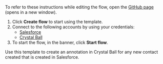 To refer to these instructions while editing the flow, open the [GitHub page](https://github.com/ot4i/app-connect-templates/tree/main/resources/markdown/Create%20an%20annotation%20in%20Crystal%20Ball%20for%20any%20new%20contact%20created%20in%20Salesforce_instructions.md) (opens in a new window).

1. Click **Create flow** to start using the template.
2. Connect to the following accounts by using your credentials:
   - [Salesforce](https://www.ibm.com/docs/en/app-connect/containers_cd?topic=apps-salesforce)
   - [Crystal Ball](https://www.ibm.com/docs/en/app-connect/containers_cd?topic=apps-crystal-ball)
3. To start the flow, in the banner, click **Start flow**.


Use this template to create an annotation in Crystal Ball for any new contact created that is created in Salesforce.

